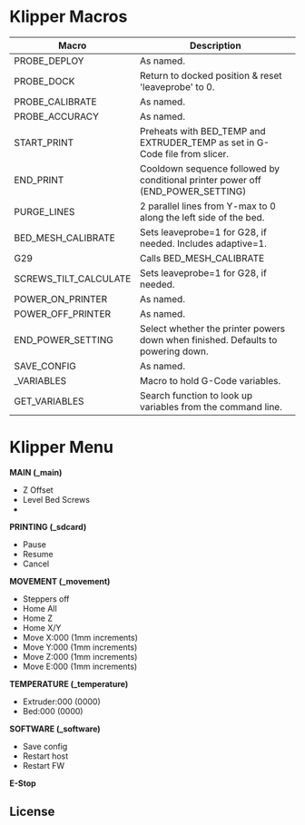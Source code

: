 
# Klipper Macros
| Macro |Description |
|--|--|
|PROBE_DEPLOY|As named.|
|PROBE_DOCK|Return to docked position & reset 'leaveprobe' to 0.|
|PROBE_CALIBRATE|As named.|
|PROBE_ACCURACY|As named.|
|START_PRINT|Preheats with BED_TEMP and EXTRUDER_TEMP as set in G-Code file from slicer.|
|END_PRINT|Cooldown sequence followed by conditional printer power off (END_POWER_SETTING)|
|PURGE_LINES|2 parallel lines from Y-max to 0 along the left side of the bed.|
|BED_MESH_CALIBRATE|Sets leaveprobe=1 for G28, if needed.  Includes adaptive=1.|
|G29|Calls BED_MESH_CALIBRATE|
|SCREWS_TILT_CALCULATE|Sets leaveprobe=1 for G28, if needed.|
|POWER_ON_PRINTER|As named.|
|POWER_OFF_PRINTER|As named.|
|END_POWER_SETTING|Select whether the printer powers down when finished.  Defaults to powering down.|
| SAVE_CONFIG |As named.|
|_VARIABLES|Macro to hold G-Code variables.|
|GET_VARIABLES|Search function to look up variables from the command line.|

# Klipper Menu
**MAIN (_main)**
 - Z Offset
 - Level Bed Screws
 - 
**PRINTING (_sdcard)**
 - Pause
 - Resume
 - Cancel
 
**MOVEMENT (_movement)**
- Steppers off
- Home All
 - Home Z
 - Home X/Y  
 - Move X:000 (1mm increments)
 - Move Y:000 (1mm increments)
 - Move Z:000 (1mm increments)
 - Move E:000 (1mm increments)
 
**TEMPERATURE (_temperature)**
 - Extruder:000 (0000)
 - Bed:000 (0000)

**SOFTWARE (_software)**
 - Save config
 - Restart host
 - Restart FW
 
**E-Stop**
## License
